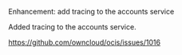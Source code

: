 Enhancement: add tracing to the accounts service

Added tracing to the accounts service.

https://github.com/owncloud/ocis/issues/1016
